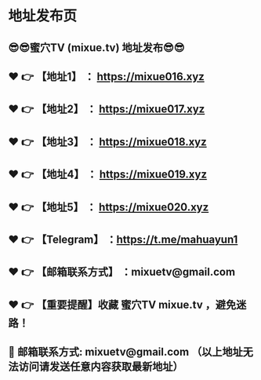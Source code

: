 <h1>地址发布页</h1>
<h2>😎😎蜜穴TV (mixue.tv) 地址发布😎😎 </h2>
<h2>❤️ 👉 【地址1】 ： <a href="https://mixue016.xyz">https://mixue016.xyz</a> </h2>
<h2>❤️ 👉 【地址2】 ： <a href="https://mixue017.xyz">https://mixue017.xyz</a> </h2>
<h2>❤️ 👉 【地址3】 ： <a href="https://mixue018.xyz">https://mixue018.xyz</a> </h2>
<h2>❤️ 👉 【地址4】 ： <a href="https://mixue019.xyz">https://mixue019.xyz</a> </h2>
<h2>❤️ 👉 【地址5】 ： <a href="https://mixue020.xyz">https://mixue020.xyz</a> </h2>
<h2>❤️ 👉 【Telegram】 ：<a href="https://t.me/mahuayun1">https://t.me/mahuayun1</a> </h2>
<h2>❤️ 👉 【邮箱联系方式】 ：mixuetv@gmail.com </h2>
<h2>❤️ 👉 【重要提醒】收藏 蜜穴TV mixue.tv ，避免迷路！</h2>
<h2>📧 邮箱联系方式: mixuetv@gmail.com （以上地址无法访问请发送任意内容获取最新地址）</h2>
